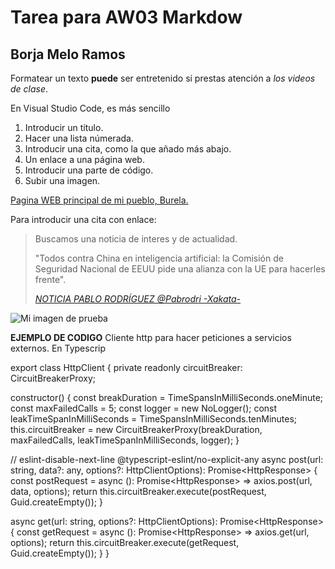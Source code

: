 #  Tarea para AW03 Markdow

## Borja Melo Ramos
Formatear un texto **puede** ser entretenido si prestas atención a *los videos de clase*.

<p>En Visual Studio Code, es más sencillo</p>

<ol>
  <li>Introducir un título.</li>
  <li>Hacer una lista númerada.</li>
  <li>Introducir una cita, como la que añado más abajo.</li>
  <li>Un enlace a una página web.</li>
  <li>Introducir una parte de código.</li>
  <li>Subir una imagen.</li>
  
</ol>

<p><a href="https://burela.org/gl">Pagina WEB principal de mi pueblo, Burela.</a> </p>


<p>Para introducir una cita con enlace:</p>
<blockquote>
  <p>Buscamos una noticia de interes y de actualidad.
  
  "Todos contra China en inteligencia artificial: la Comisión de Seguridad Nacional de EEUU pide una alianza con la UE para hacerles frente". </p>
  <footer>
    <cite><a href="https://www.xataka.com/pro/todos-china-inteligencia-artificial-comision-seguridad-nacional-eeuu-pide-alianza-ue-para-hacerles-frente">NOTICIA PABLO RODRÍGUEZ @Pabrodri -Xakata-
 </a></cite>
  </footer>
</blockquote>

<!DOCTYPE html>
<html>
  <head>
    <meta charset="utf-8">
    <title>Mi pagina de prueba</title>
  </head>
  <body>
    <img src="https://emeradiofm.com/wp-content/uploads/2019/11/burela.jpg" alt="Mi imagen de prueba">
  </body>
</html>



**EJEMPLO DE CODIGO** Cliente http para hacer peticiones a servicios externos. En Typescrip

export class HttpClient {
private readonly circuitBreaker: CircuitBreakerProxy;

constructor() {
const breakDuration = TimeSpansInMilliSeconds.oneMinute;
const maxFailedCalls = 5;
const logger = new NoLogger();
const leakTimeSpanInMilliSeconds = TimeSpansInMilliSeconds.tenMinutes;
this.circuitBreaker = new CircuitBreakerProxy(breakDuration, maxFailedCalls, leakTimeSpanInMilliSeconds, logger);
}

// eslint-disable-next-line @typescript-eslint/no-explicit-any
async post<T>(url: string, data?: any, options?: HttpClientOptions): Promise<HttpResponse<T>> {
const postRequest = async (): Promise<HttpResponse<T>> => axios.post(url, data, options);
return this.circuitBreaker.execute(postRequest, Guid.createEmpty());
}

async get<T>(url: string, options?: HttpClientOptions): Promise<HttpResponse<T>> {
const getRequest = async (): Promise<HttpResponse<T>> => axios.get(url, options);
return this.circuitBreaker.execute(getRequest, Guid.createEmpty());
}
}
